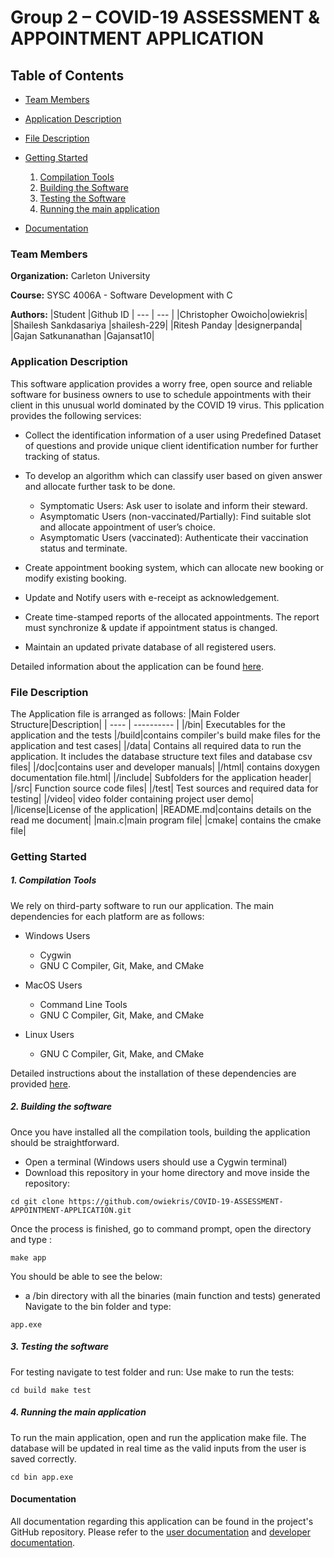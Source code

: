 # Group 2 – COVID-19 ASSESSMENT & APPOINTMENT APPLICATION 
## Table of Contents
- [Team Members](https://github.com/owiekris/COVID-19-ASSESSMENT-APPOINTMENT-APPLICATION#team-members)

- [Application Description](https://github.com/owiekris/COVID-19-ASSESSMENT-APPOINTMENT-APPLICATION#application-description)

- [File Description](https://github.com/owiekris/COVID-19-ASSESSMENT-APPOINTMENT-APPLICATION#file-description)

- [Getting Started](https://github.com/owiekris/COVID-19-ASSESSMENT-APPOINTMENT-APPLICATION#getting-started)
    1. [Compilation Tools](https://github.com/owiekris/COVID-19-ASSESSMENT-APPOINTMENT-APPLICATION#1-compilation-tools)
    2.  [Building the Software](https://github.com/owiekris/COVID-19-ASSESSMENT-APPOINTMENT-APPLICATION#2-building-the-software)
    3. [Testing the Software](https://github.com/owiekris/COVID-19-ASSESSMENT-APPOINTMENT-APPLICATION#3-testing-the-software)
    4. [ Running the main application](https://github.com/owiekris/COVID-19-ASSESSMENT-APPOINTMENT-APPLICATION#4-running-the-main-application)

- [Documentation](https://github.com/owiekris/COVID-19-ASSESSMENT-APPOINTMENT-APPLICATION#documentation)

### Team Members
**Organization:** Carleton University

**Course:** SYSC 4006A - Software Development with C

**Authors:**
|Student |Github ID  |
--- | --- | 
|Christopher Owoicho|owiekris|
|Shailesh Sankdasariya |shailesh-229|
|Ritesh Panday |designerpanda|
|Gajan Satkunanathan |Gajansat10|

### Application Description
This software application provides a worry free, open source and reliable software for business owners to use to schedule appointments with their client in this unusual world dominated by the COVID 19 virus. This pplication provides the following services:
- Collect the identification information of a user using Predefined Dataset of questions and provide unique client identification number for further tracking of status.
- To develop an algorithm which can classify user based on given answer and allocate further task to be done. 
    - Symptomatic Users: Ask user to isolate and inform their steward. 
    - Asymptomatic Users (non-vaccinated/Partially): Find suitable slot and allocate appointment of user’s choice. 
    - Asymptomatic Users (vaccinated): Authenticate their vaccination status and terminate. 

- Create appointment booking system, which can allocate new booking or modify existing booking. 

- Update and Notify users with e-receipt as acknowledgement. 

- Create time-stamped reports of the allocated appointments. The report must synchronize & update if appointment status is changed. 

- Maintain an updated private database of all registered users. 

Detailed information about the application can be found [here](https://github.com/owiekris/COVID-19-ASSESSMENT-APPOINTMENT-APPLICATION/wiki).

### File Description
The Application file is arranged as follows:
|Main Folder Structure|Description|
| ---- | ---------- |
|/bin|  Executables for the application and the tests
|/build|contains compiler's build make files for the application and test cases|
|/data|  Contains all required data to run the application. It includes the database structure text files and database csv files|
|/doc|contains user and developer manuals|
|/html| contains doxygen documentation file.html| 
|/include| Subfolders for the application header| 
|/src| Function source code files|
|/test| Test sources and required data for testing|
|/video| video folder containing project user demo|
|/license|License of the application|
|README.md|contains details on the read me document|
|main.c|main program file|
|cmake| contains the cmake file|

### Getting Started
##### 1. Compilation Tools
We rely on third-party software to run our application. The main dependencies for each platform are as follows:
- Windows Users
    - Cygwin
    - GNU C Compiler, Git, Make, and CMake
    
- MacOS Users
    - Command Line Tools
    - GNU C Compiler, Git, Make, and CMake
    
- Linux Users
    - GNU C Compiler, Git, Make, and CMake

Detailed instructions about the installation of these dependencies are provided [here](https://github.com/owiekris/COVID-19-ASSESSMENT-APPOINTMENT-APPLICATION/wiki).

##### 2. Building the software
Once you have installed all the compilation tools, building the application should be straightforward.
-  Open a terminal (Windows users should use a Cygwin terminal)
- Download this repository in your home directory and move inside the repository:
```
cd git clone https://github.com/owiekris/COVID-19-ASSESSMENT-APPOINTMENT-APPLICATION.git
```
Once the process is finished, go to command prompt, open the directory and type :
```
make app
```
You should be able to see the below:

- a /bin directory with all the binaries (main function and tests) generated
Navigate to the bin folder and type:
```
app.exe
```
##### 3. Testing the software
For testing navigate to test folder and run:
Use make to run the tests:
```
cd build make test
```

##### 4. Running the main application
To run the main application, open and run the application make file. The database will be updated in real time as the valid inputs from the user is saved correctly.
```
cd bin app.exe
```

#### Documentation
All documentation regarding this application can be found in the project's GitHub repository. Please refer to the [user documentation](https://github.com/owiekris/COVID-19-ASSESSMENT-APPOINTMENT-APPLICATION/wiki/3.-User-Documentation:-How-to-Use) and [developer documentation](https://github.com/owiekris/COVID-19-ASSESSMENT-APPOINTMENT-APPLICATION/wiki/4.-Developer-Documentation).
